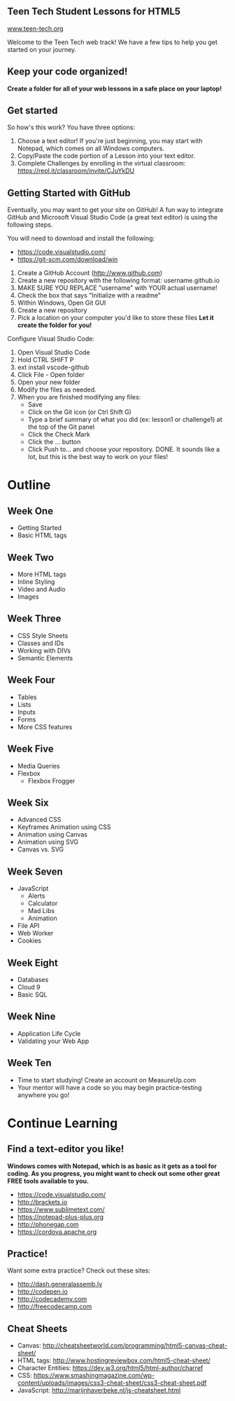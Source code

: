 ## Teen Tech Student Lessons for HTML5 
www.teen-tech.org


Welcome to the Teen Tech web track!  We have a few tips to help you get started on your journey.

## Keep your code organized!
**Create a folder for all of your web lessons in a safe place on your laptop!**

## Get started
So how's this work? You have three options:

1. Choose a text editor!  If you're just beginning, you may start with Notepad, which comes on all Windows computers.
2. Copy/Paste the code portion of a Lesson into your text editor.
3. Complete Challenges by enrolling in the virtual classroom: https://repl.it/classroom/invite/CJuYkDU



## Getting Started with GitHub
Eventually, you may want to get your site on GitHub!  A fun way to integrate GitHub and Microsoft Visual Studio Code (a great text editor) is using the following steps.

You will need to download and install the following:
* https://code.visualstudio.com/
* https://git-scm.com/download/win

1. Create a GitHub Account (http://www.github.com)
2. Create a new repository with the following format: username.github.io
3. MAKE SURE YOU REPLACE "username" with YOUR actual username!
4. Check the box that says "Initialize with a readme"
5. Within Windows, Open Git GUI
6. Create a new repository
7. Pick a location on your computer you'd like to store these files **Let it create the folder for you!**

Configure Visual Studio Code:
1. Open Visual Studio Code
2. Hold CTRL SHIFT P
3. ext install vscode-github
4. Click File - Open folder
5. Open your new folder
6. Modify the files as needed.
7. When you are finished modifying any files:
    * Save
    * Click on the Git icon (or Ctrl Shift G)
    * Type a brief summary of what you did (ex: lesson1 or challenge1) at the top of the Git panel
    * Click the Check Mark
    * Click the ... button
    * Click Push to... and choose your repository. DONE.
It sounds like a lot, but this is the best way to work on your files!

# Outline

## Week One
* Getting Started
* Basic HTML tags

## Week Two
* More HTML tags
* Inline Styling
* Video and Audio
* Images

## Week Three
* CSS Style Sheets
* Classes and IDs
* Working with DIVs
* Semantic Elements

## Week Four
* Tables
* Lists
* Inputs
* Forms
* More CSS features

## Week Five
* Media Queries
* Flexbox
    * Flexbox Frogger

## Week Six
* Advanced CSS
* Keyframes Animation using CSS
* Animation using Canvas
* Animation using SVG
* Canvas vs. SVG

## Week Seven
* JavaScript
    * Alerts
    * Calculator
    * Mad Libs
    * Animation
* File API
* Web Worker
* Cookies

## Week Eight
* Databases
* Cloud 9
* Basic SQL

## Week Nine
* Application Life Cycle
* Validating your Web App

## Week Ten
* Time to start studying!  Create an account on MeasureUp.com 
* Your mentor will have a code so you may begin practice-testing anywhere you go!


# Continue Learning

## Find a text-editor you like!
**Windows comes with Notepad, which is as basic as it gets as a tool for coding. As you progress, you might want to check out some other great FREE tools available to you.**
* https://code.visualstudio.com/
* http://brackets.io
* https://www.sublimetext.com/
* https://notepad-plus-plus.org
* http://phonegap.com
* https://cordova.apache.org

## Practice!

Want some extra practice?  Check out these sites:
* http://dash.generalassemb.ly 
* http://codepen.io
* http://codecademy.com
* http://freecodecamp.com

## Cheat Sheets
* Canvas: http://cheatsheetworld.com/programming/html5-canvas-cheat-sheet/
* HTML tags: http://www.hostingreviewbox.com/html5-cheat-sheet/
* Character Entities: https://dev.w3.org/html5/html-author/charref
* CSS: https://www.smashingmagazine.com/wp-content/uploads/images/css3-cheat-sheet/css3-cheat-sheet.pdf
* JavaScript: http://marijnhaverbeke.nl/js-cheatsheet.html
